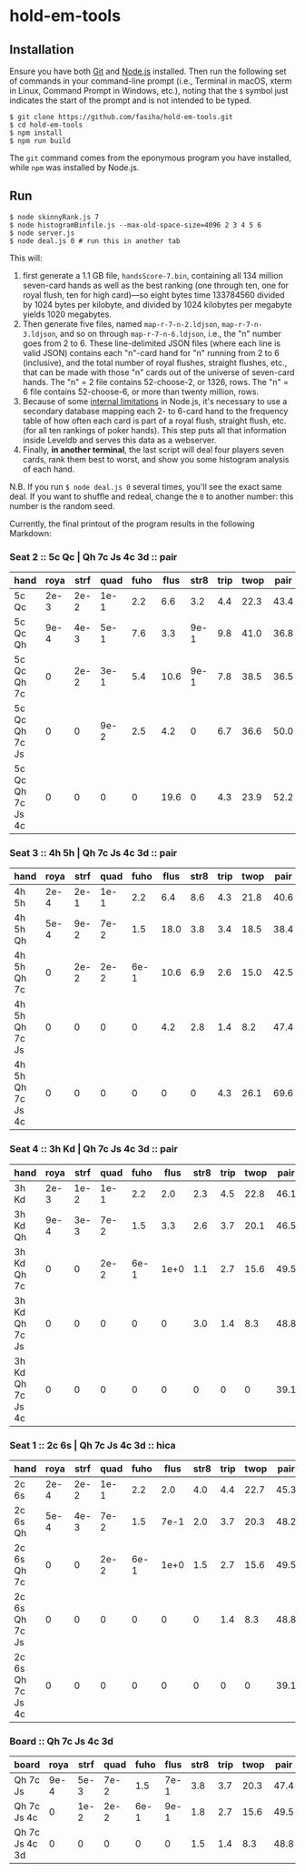 # hold-em-tools

## Installation
Ensure you have both [Git](https://git-scm.com/) and [Node.js](https://nodejs.org/) installed. Then run the following set of commands in your command-line prompt  (i.e., Terminal in macOS, xterm in Linux, Command Prompt in Windows, etc.), noting that the `$` symbol just indicates the start of the prompt and is not intended to be typed.
```
$ git clone https://github.com/fasiha/hold-em-tools.git
$ cd hold-em-tools
$ npm install
$ npm run build
```
The `git` command comes from the eponymous program you have installed, while `npm` was installed by Node.js.

## Run
```
$ node skinnyRank.js 7
$ node histogramBinfile.js --max-old-space-size=4096 2 3 4 5 6
$ node server.js
$ node deal.js 0 # run this in another tab
```
This will:
1. first generate a 1.1 GB file, `handsScore-7.bin`, containing all 134 million seven-card hands as well as the best ranking (one through ten, one for royal flush, ten for high card)—so eight bytes time 133784560 divided by 1024 bytes per kilobyte, and divided by 1024 kilobytes per megabyte yields 1020 megabytes.
2. Then generate five files, named `map-r-7-n-2.ldjson`, `map-r-7-n-3.ldjson`, and so on through `map-r-7-n-6.ldjson`, i.e., the "n" number goes from 2 to 6. These line-delimited JSON files (where each line is valid JSON) contains each "n"-card hand for "n" running from 2 to 6 (inclusive), and the total number of royal flushes, straight flushes, etc., that can be made with those "n" cards out of the universe of seven-card hands. The "n" = 2 file contains 52-choose-2, or 1326, rows. The "n" = 6 file contains 52-choose-6, or more than twenty million, rows.
1. Because of some [internal limitations](https://stackoverflow.com/q/54452896/500207) in Node.js, it's necessary to use a secondary database mapping each 2- to 6-card hand to the frequency table of how often each card is part of a royal flush, straight flush, etc. (for all ten rankings of poker hands). This step puts all that information inside Leveldb and serves this data as a webserver.
1. Finally, **in another terminal**, the last script will deal four players seven cards, rank them best to worst, and show you some histogram analysis of each hand.

N.B. If you run `$ node deal.js 0` several times, you'll see the exact same deal. If you want to shuffle and redeal, change the `0` to another number: this number is the random seed.

Currently, the final printout of the program results in the following Markdown:

### Seat 2 ::  5c Qc |  Qh 7c Js 4c 3d :: pair
|               hand | roya | strf | quad | fuho | flus | str8 | trip | twop | pair | hica |
| ------------------ | ---- | ---- | ---- | ---- | ---- | ---- | ---- | ---- | ---- | ---- |
|              5c Qc | 2e-3 | 2e-2 | 1e-1 |  2.2 |  6.6 |  3.2 |  4.4 | 22.3 | 43.4 | 17.8 |
|           5c Qc Qh | 9e-4 | 4e-3 | 5e-1 |  7.6 |  3.3 | 9e-1 |  9.8 | 41.0 | 36.8 |    0 |
|        5c Qc Qh 7c |    0 | 2e-2 | 3e-1 |  5.4 | 10.6 | 9e-1 |  7.8 | 38.5 | 36.5 |    0 |
|     5c Qc Qh 7c Js |    0 |    0 | 9e-2 |  2.5 |  4.2 |    0 |  6.7 | 36.6 | 50.0 |    0 |
|  5c Qc Qh 7c Js 4c |    0 |    0 |    0 |    0 | 19.6 |    0 |  4.3 | 23.9 | 52.2 |    0 |

### Seat 3 ::  4h 5h |  Qh 7c Js 4c 3d :: pair
|               hand | roya | strf | quad | fuho | flus | str8 | trip | twop | pair | hica |
| ------------------ | ---- | ---- | ---- | ---- | ---- | ---- | ---- | ---- | ---- | ---- |
|              4h 5h | 2e-4 | 2e-1 | 1e-1 |  2.2 |  6.4 |  8.6 |  4.3 | 21.8 | 40.6 | 15.8 |
|           4h 5h Qh | 5e-4 | 9e-2 | 7e-2 |  1.5 | 18.0 |  3.8 |  3.4 | 18.5 | 38.4 | 16.2 |
|        4h 5h Qh 7c |    0 | 2e-2 | 2e-2 | 6e-1 | 10.6 |  6.9 |  2.6 | 15.0 | 42.5 | 21.9 |
|     4h 5h Qh 7c Js |    0 |    0 |    0 |    0 |  4.2 |  2.8 |  1.4 |  8.2 | 47.4 | 36.1 |
|  4h 5h Qh 7c Js 4c |    0 |    0 |    0 |    0 |    0 |    0 |  4.3 | 26.1 | 69.6 |    0 |

### Seat 4 ::  3h Kd |  Qh 7c Js 4c 3d :: pair
|               hand | roya | strf | quad | fuho | flus | str8 | trip | twop | pair | hica |
| ------------------ | ---- | ---- | ---- | ---- | ---- | ---- | ---- | ---- | ---- | ---- |
|              3h Kd | 2e-3 | 1e-2 | 1e-1 |  2.2 |  2.0 |  2.3 |  4.5 | 22.8 | 46.1 | 20.0 |
|           3h Kd Qh | 9e-4 | 3e-3 | 7e-2 |  1.5 |  3.3 |  2.6 |  3.7 | 20.1 | 46.5 | 22.2 |
|        3h Kd Qh 7c |    0 |    0 | 2e-2 | 6e-1 | 1e+0 |  1.1 |  2.7 | 15.6 | 49.5 | 29.5 |
|     3h Kd Qh 7c Js |    0 |    0 |    0 |    0 |    0 |  3.0 |  1.4 |  8.3 | 48.8 | 38.5 |
|  3h Kd Qh 7c Js 4c |    0 |    0 |    0 |    0 |    0 |    0 |    0 |    0 | 39.1 | 60.9 |

### Seat 1 ::  2c 6s |  Qh 7c Js 4c 3d :: hica
|               hand | roya | strf | quad | fuho | flus | str8 | trip | twop | pair | hica |
| ------------------ | ---- | ---- | ---- | ---- | ---- | ---- | ---- | ---- | ---- | ---- |
|              2c 6s | 2e-4 | 2e-2 | 1e-1 |  2.2 |  2.0 |  4.0 |  4.4 | 22.7 | 45.3 | 19.3 |
|           2c 6s Qh | 5e-4 | 4e-3 | 7e-2 |  1.5 | 7e-1 |  2.0 |  3.7 | 20.3 | 48.2 | 23.5 |
|        2c 6s Qh 7c |    0 |    0 | 2e-2 | 6e-1 | 1e+0 |  1.5 |  2.7 | 15.6 | 49.5 | 29.1 |
|     2c 6s Qh 7c Js |    0 |    0 |    0 |    0 |    0 |    0 |  1.4 |  8.3 | 48.8 | 41.4 |
|  2c 6s Qh 7c Js 4c |    0 |    0 |    0 |    0 |    0 |    0 |    0 |    0 | 39.1 | 60.9 |

### Board ::  Qh 7c Js 4c 3d
|           board | roya | strf | quad | fuho | flus | str8 | trip | twop | pair | hica |
| --------------- | ---- | ---- | ---- | ---- | ---- | ---- | ---- | ---- | ---- | ---- |
|        Qh 7c Js | 9e-4 | 5e-3 | 7e-2 |  1.5 | 7e-1 |  3.8 |  3.7 | 20.3 | 47.4 | 22.4 |
|     Qh 7c Js 4c |    0 | 1e-2 | 2e-2 | 6e-1 | 9e-1 |  1.8 |  2.7 | 15.6 | 49.5 | 28.8 |
|  Qh 7c Js 4c 3d |    0 |    0 |    0 |    0 |    0 |  1.5 |  1.4 |  8.3 | 48.8 | 40.0 |
